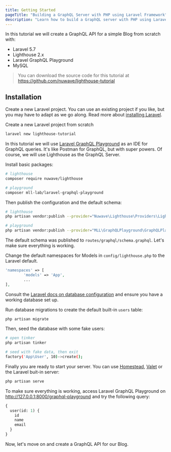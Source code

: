```yaml
---
title: Getting Started
pageTitle: "Building a GraphQL Server with PHP using Laravel Framework"
description: "Learn how to build a GraphQL server with PHP using Laravel Framework. Install dependencies and make sure the basic setup is working."
---
```


In this tutorial we will create a GraphQL API for a simple Blog from scratch with:

- Laravel 5.7
- Lighthouse 2.x
- Laravel GraphQL Playground
- MySQL

> You can download the source code for this tutorial at https://github.com/nuwave/lighthouse-tutorial

## Installation

Create a new Laravel project. You can use an existing project if you like,
but you may have to adapt as we go along. Read more about [installing Laravel](https://laravel.com/docs/#installing-laravel).

<Instruction>

Create a new Laravel project from scratch

```bash
laravel new lighthouse-tutorial
```

</Instruction>

In this tutorial we will use [Laravel GraphQL Playground](https://github.com/mll-lab/laravel-graphql-playground)
as an IDE for GraphQL queries. It's like Postman for GraphQL, but with super powers. Of course, we will use Lighthouse as the GraphQL Server.

<Instruction>

Install basic packages:

```bash
# lighthouse 
composer require nuwave/lighthouse 

# playground
composer mll-lab/laravel-graphql-playground
```

</Instruction>    

<Instruction>    

Then publish the configuration and the default schema:

```bash
# lighthouse
php artisan vendor:publish --provider="Nuwave\Lighthouse\Providers\LighthouseServiceProvider"

# playground
php artisan vendor:publish --provider="MLL\GraphQLPlayground\GraphQLPlaygroundServiceProvider"
```

</Instruction>

The default schema was published to `routes/graphql/schema.graphql`.
Let's make sure everything is working.

<Instruction>    

Change the default namespaces for Models in  `config/lighthouse.php` to the Laravel default.

```php
'namespaces' => [
        'models' => 'App', 
        ...
],
```

</Instruction>    

Consult the [Laravel docs on database configuration](https://laravel.com/docs/5.7/database#configuration)
and ensure you have a working database set up.

<Instruction>  

Run database migrations to create the default built-in `users` table:

```bash
php artisan migrate
```    

</Instruction>  


<Instruction>  

Then, seed the database with some fake users:

```bash
# open tinker
php artisan tinker

# seed with fake data, then exit
factory('App\User', 10)->create();
```
</Instruction>  

<Instruction>  

Finally you are ready to start your server. You can use [Homestead](https://laravel.com/docs/5.7/homestead), [Valet](https://laravel.com/docs/5.7/valet) or the Laravel buit-in server:

```bash
php artisan serve
```    

</Instruction>      

<Instruction>      

To make sure everything is working, access Laravel GraphQL Playground on http://127.0.0.1:8000/graphql-playground
and try the following query:

```graphql
{
  user(id: 1) {
    id
    name
    email
  }
}
```

</Instruction>      

Now, let's move on and create a GraphQL API for our Blog.

